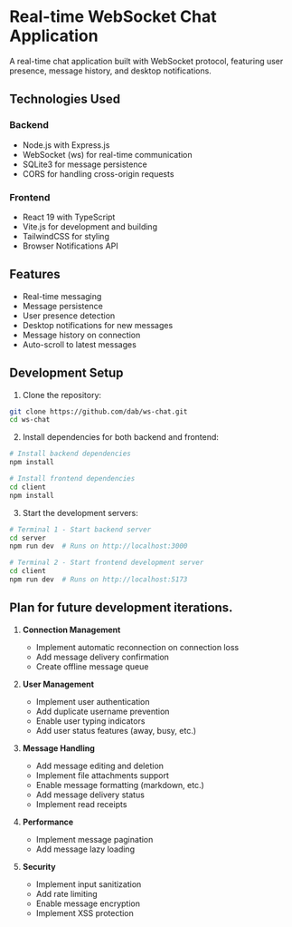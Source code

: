 # Real-time WebSocket Chat Application

A real-time chat application built with WebSocket protocol, featuring user presence, message history, and desktop notifications.

## Technologies Used

### Backend
- Node.js with Express.js
- WebSocket (ws) for real-time communication
- SQLite3 for message persistence
- CORS for handling cross-origin requests

### Frontend
- React 19 with TypeScript
- Vite.js for development and building
- TailwindCSS for styling
- Browser Notifications API

## Features
- Real-time messaging
- Message persistence
- User presence detection
- Desktop notifications for new messages
- Message history on connection
- Auto-scroll to latest messages

## Development Setup

1. Clone the repository:
```bash
git clone https://github.com/dab/ws-chat.git
cd ws-chat
```

2. Install dependencies for both backend and frontend:
```bash
# Install backend dependencies
npm install

# Install frontend dependencies
cd client
npm install
```

3. Start the development servers:
```bash
# Terminal 1 - Start backend server
cd server
npm run dev  # Runs on http://localhost:3000

# Terminal 2 - Start frontend development server
cd client
npm run dev  # Runs on http://localhost:5173
```

## Plan for future development iterations.

1. **Connection Management**
   - Implement automatic reconnection on connection loss
   - Add message delivery confirmation
   - Create offline message queue

2. **User Management**
   - Implement user authentication
   - Add duplicate username prevention
   - Enable user typing indicators
   - Add user status features (away, busy, etc.)

3. **Message Handling**
   - Add message editing and deletion
   - Implement file attachments support
   - Enable message formatting (markdown, etc.)
   - Add message delivery status
   - Implement read receipts

4. **Performance**
   - Implement message pagination
   - Add message lazy loading


5. **Security**
   - Implement input sanitization
   - Add rate limiting
   - Enable message encryption
   - Implement XSS protection

